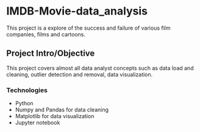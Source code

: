 # IMDB-Movie-data_analysis
This project is a explore of the success and failure of various film companies, films and cartoons.

## Project Intro/Objective
This project covers almost all data analyst concepts such as data load and cleaning, outlier detection and removal, data visualization. 

### Technologies
* Python
* Numpy and Pandas for data cleaning
* Matplotlib for data visualization
* Jupyter notebook
